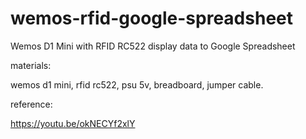 # wemos-rfid-google-spreadsheet
Wemos D1 Mini with RFID RC522 display data to Google Spreadsheet

materials:

wemos d1 mini, rfid rc522, psu 5v, breadboard, jumper cable.

reference:

https://youtu.be/okNECYf2xlY
